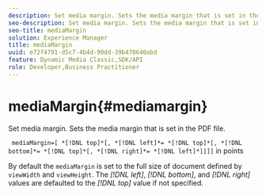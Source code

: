 ```yaml
---
description: Set media margin. Sets the media margin that is set in the PDF file.
seo-description: Set media margin. Sets the media margin that is set in the PDF file.
seo-title: mediaMargin
solution: Experience Manager
title: mediaMargin
uuid: e72f4791-d5c7-4b4d-90dd-39b478640abd
feature: Dynamic Media Classic,SDK/API
role: Developer,Business Practitioner
---
```


# mediaMargin{#mediamargin}

Set media margin. Sets the media margin that is set in the PDF file.

 ` mediaMargin=[ *[!DNL top]*[, *[!DNL left]*= *[!DNL top]*[, *[!DNL bottom]*= *[!DNL top]*[, *[!DNL right]*= *[!DNL left]*]]]]` in points

By default the `mediaMargin` is set to the full size of document defined by `viewWidth` and `viewHeight`. The *[!DNL left]*, *[!DNL bottom]*, and *[!DNL right]* values are defaulted to the *[!DNL top]* value if not specified. 
